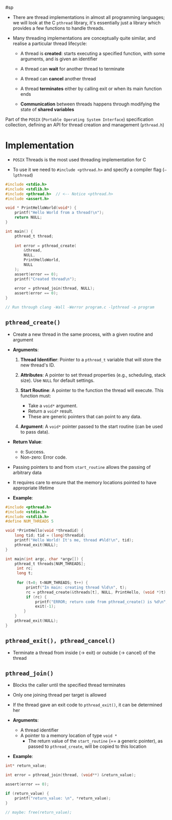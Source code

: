 #sp

- There are thread implementations in almost all programming languages; we will look at the C `pthread` library, it's essentially just a library which provides a few functions to handle threads.

- Many threading implementations are conceptually quite similar, and realise a particular thread lifecycle:

	- A thread is **created**: starts executing a specified function, with some arguments, and is given an identifier 
	
	- A thread can **wait** for another thread to terminate 
	
	- A thread can **cancel** another thread 
	
	- A thread **terminates** either by calling exit or when its main function ends 
	 
	- **Communication** between threads happens through modifying the state of **shared variables**

Part of the `POSIX` (`Portable Operating System Interface`) specification collection, defining an API for thread creation and management (`pthread.h`)

# Implementation

- `POSIX` Threads is the most used threading implementation for C 

- To use it we need to `#include <pthread.h>` and specify a compiler flag (`–lpthread`)

```c
#include <stdio.h> 
#include <stdlib.h> 
#include <pthread.h>  // <-- Notice <pthread.h>
#include <assert.h> 

void * PrintHelloWorld(void*) {
	printf("Hello World from a thread!\n");
	return NULL;
}

int main() {
	pthread_t thread;
	
	int error = pthread_create(
		&thread,
		NULL,
		PrintHelloWorld,
		NULL
	);
	assert(error == 0);
	printf("Created thread\n"); 
	
	error = pthread_join(thread, NULL);
	assert(error == 0);
}

// Run through clang -Wall -Werror program.c -lpthread -o program
```

## `pthread_create()`

- Create a new thread in the same process, with a given routine and argument

- **Arguments**:

	1. **Thread Identifier**: Pointer to a `pthread_t` variable that will store the new thread's ID.
		
	2. **Attributes**: A pointer to set thread properties (e.g., scheduling, stack size). Use `NULL` for default settings.
		
	3. **Start Routine**: A pointer to the function the thread will execute. This function must:
		
	    - Take a `void*` argument.
	    - Return a `void*` result.
	    - These are generic pointers that can point to any data.
		
	4. **Argument**: A `void*` pointer passed to the start routine (can be used to pass data).

- **Return Value**:
	- `0`: Success.
	- Non-zero: Error code.

- Passing pointers to and from `start_routine` allows the passing of arbitrary data 
- It requires care to ensure that the memory locations pointed to have appropriate lifetime

- **Example**:

```c
#include <pthread.h>
#include <stdio.h>
#include <stdlib.h>
#define NUM_THREADS 5

void *PrintHello(void *threadid) {
	long tid; tid = (long)threadid;
	printf("Hello World! It's me, thread #%ld!\n", tid);
	pthread_exit(NULL);
}

int main(int argc, char *argv[]) {
	pthread_t threads[NUM_THREADS];
	 int rc; 
	 long t;
	 
	 for (t=0; t<NUM_THREADS; t++) {
		 printf("In main: creating thread %ld\n", t);
		 rc = pthread_create(&threads[t], NULL, PrintHello, (void *)t);
		 if (rc) {
			 printf("ERROR; return code from pthread_create() is %d\n", rc);
			 exit(-1);
		}
	}
	pthread_exit(NULL);
}
```

## `pthread_exit(), pthread_cancel()`

- Terminate a thread from inside (→ exit) or outside (→ cancel) of the thread

## `pthread_join()`

- Blocks the caller until the specified thread terminates
- Only one joining thread per target is allowed
- If the thread gave an exit code to `pthread_exit()`, it can be determined her

- **Arguments**:

	- A thread identifier
	- A pointer to a memory location of type `void *`
		- The return value of the `start_routine` (== a generic pointer), as passed to `pthread_create`, will be copied to this location

- **Example**:

```c
int* return_value;

int error = pthread_join(thread, (void**) &return_value);

assert(error == 0); 

if (return_value) {
	printf("return_value: \n", *return_value);
}

// maybe: free(return_value);
```